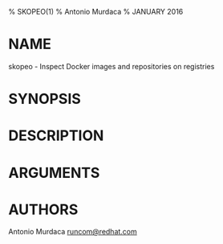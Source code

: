 % SKOPEO(1)
% Antonio Murdaca
% JANUARY 2016
# NAME
skopeo - Inspect Docker images and repositories on registries

# SYNOPSIS

# DESCRIPTION

# ARGUMENTS

# AUTHORS
Antonio Murdaca <runcom@redhat.com>
